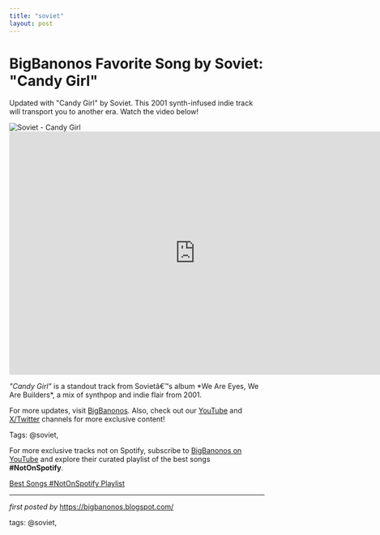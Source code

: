 ```yaml
---
title: "soviet"
layout: post
---
```

<!-- Title of the Post -->
<h1 >BigBanonos Favorite Song by Soviet: "Candy Girl"</h1> <!-- Introductory Text -->
<p >Updated with "Candy Girl" by Soviet. This 2001 synth-infused indie track will transport you to another era. Watch the video below!</p> <!-- Featured Image -->
<div > <img src="https://i.scdn.co/image/ab67616d00001e02379cc89623c3d5e086858246" alt="Soviet - Candy Girl" />
</div> <!-- YouTube Video Embed -->
<div > <iframe width="733" height="480" src="https://www.youtube.com/embed/wk2IKk4njVM" frameborder="0" allowfullscreen></iframe>
</div> <!-- Song Information -->
<div > <p><em>"Candy Girl"</em> is a standout track from Sovietâ€™s album *We Are Eyes, We Are Builders*, a mix of synthpop and indie flair from 2001.</p>
</div> <!-- Footer Links -->
<div > <p>For more updates, visit <a href="https://bigbanonos.blogspot.com/" target="_blank">BigBanonos</a>. Also, check out our <a href="https://www.youtube.com/@BigBanonos" target="_blank">YouTube</a> and <a href="https://x.com/bigbanonos" target="_blank">X/Twitter</a> channels for more exclusive content!</p>
</div> <!-- Tags -->
<p >Tags: @soviet,</p>


<!--Subscribe and Playlist Links-->
<div>
    <p>For more exclusive tracks not on Spotify, subscribe to <a href="https://www.youtube.com/@BigBanonos" target="_blank">BigBanonos on YouTube</a> and explore their curated playlist of the best songs <strong>#NotOnSpotify</strong>.</p>
    <p><a href="https://www.youtube.com/playlist?list=PLtuNtuTatqI0kFahUCbtbfenC_ET5O_tr" target="_blank">Best Songs #NotOnSpotify Playlist<br /></a></p></div>

<hr />

<p><em>first posted by</em> <a href="https://bigbanonos.blogspot.com/" rel="noopener" target="_new">https://bigbanonos.blogspot.com/</a></p>

<p>tags: @soviet,</p>
